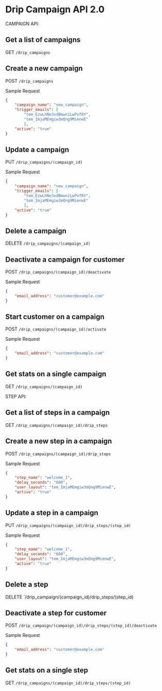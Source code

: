 # Drip Campaign API 2.0

CAMPAIGN API:

## Get a list of campaigns
GET `/drip_campaigns`

## Create a new campaign
POST `/drip_campaigns`

Sample Request

```json
{
    "campaign_name": "new_campaign",
    "trigger_emails": [
        "tem_EzwLhNe3vdBmwniLwPvfRY",
        "tem_ImjaMEmgiw3mQng9MienwE"
        ],
    "active": "true"
}
```

## Update a campaign
PUT `/drip_campaigns/(campaign_id)`

Sample Request

```json
{
    "campaign_name": "new_campaign",
    "trigger_emails": [
        "tem_EzwLhNe3vdBmwniLwPvfRY",
        "tem_ImjaMEmgiw3mQng9MienwE"
        ],
    "active": "true"
}
```

## Delete a campaign
DELETE `/drip_campaigns/(campaign_id)`

## Deactivate a campaign for customer
POST `/drip_campaigns/(campaign_id)/deactivate`

Sample Request

```json
{
    "email_address": "customer@example.com"
}
```

## Start customer on a campaign
POST `/drip_campaigns/(campaign_id)/activate`

Sample Request

```json
{
    "email_address": "customer@example.com"
}
```

## Get stats on a single campaign
GET `/drip_campaigns/(campaign_id)`


STEP API:

## Get a list of steps in a campaign
GET `/drip_campaigns/(campaign_id)/drip_steps`

## Create a new step in a campaign
POST `/drip_campaigns/(campaign_id)/drip_steps`

Sample Request

```json
{
    "step_name": "welcome_1",
    "delay_seconds": "600",
    "user_layout": "tem_ImjaMEmgiw3mQng9MienwE",
    "active": "true"
}
```

## Update a step in a campaign
PUT `/drip_campaigns/(campaign_id)/drip_steps/(step_id)`

Sample Request

```json
{
    "step_name": "welcome_1",
    "delay_seconds": "600",
    "user_layout": "tem_ImjaMEmgiw3mQng9MienwE",
    "active": "true"
}
```

## Delete a step
DELETE `/drip_campaign/(campaign_id)/drip_steps/(step_id)

## Deactivate a step for customer
POST `/drip_campaign/(campaign_id)/drip_steps/(step_id)/deactivate`

Sample Request

```json
{
    "email_address": "customer@example.com"
}
```

## Get stats on a single step
GET `/drip_campaigns/(campaign_id)/drip_steps/(step_id)`